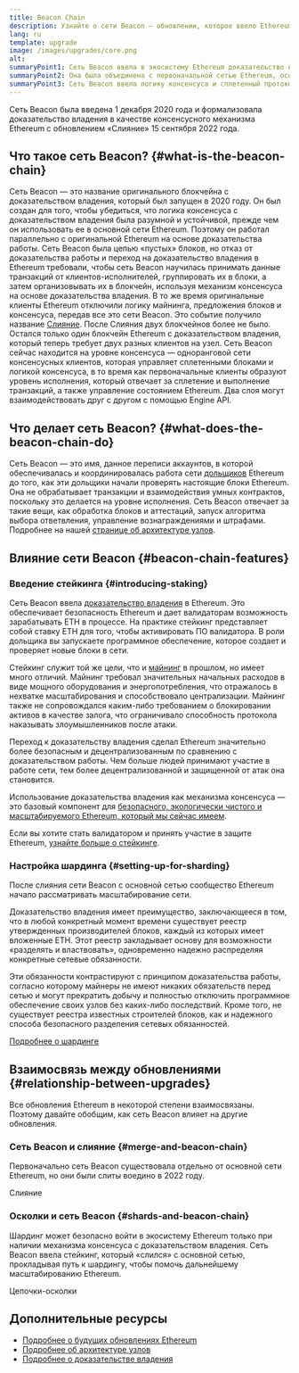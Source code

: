 ```yaml
---
title: Beacon Chain
description: Узнайте о сети Beacon — обновлении, которое ввело Ethereum с доказательством владения.
lang: ru
template: upgrade
image: /images/upgrades/core.png
alt: 
summaryPoint1: Сеть Beacon ввела в экосистему Ethereum доказательство владения.
summaryPoint2: Она была объединена с первоначальной сетью Ethereum, основанной на доказательстве работы, в сентябре 2022 года.
summaryPoint3: Сеть Beacon ввела логику консенсуса и сплетенный протокол блоков, который теперь защищает Ethereum.
---
```


<UpgradeStatus isShipped dateKey="page-upgrades-beacon-date">
  Сеть Beacon была введена 1 декабря 2020 года и формализовала доказательство владения в качестве консенсусного механизма Ethereum с обновлением «Слияние» 15 сентября 2022 года.
</UpgradeStatus>

## Что такое сеть Beacon? {#what-is-the-beacon-chain}

Сеть Beacon — это название оригинального блокчейна с доказательством владения, который был запущен в 2020 году. Он был создан для того, чтобы убедиться, что логика консенсуса с доказательством владения была разумной и устойчивой, прежде чем он использовать ее в основной сети Ethereum. Поэтому он работал параллельно с оригинальной Ethereum на основе доказательства работы. Сеть Beacon была цепью «пустых» блоков, но отказ от доказательства работы и переход на доказательство владения в Ethereum требовали, чтобы сеть Beacon научилась принимать данные транзакций от клиентов-исполнителей, группировать их в блоки, а затем организовывать их в блокчейн, используя механизм консенсуса на основе доказательства владения. В то же время оригинальные клиенты Ethereum отключили логику майнинга, предложения блоков и консенсуса, передав все это сети Beacon. Это событие получило название [Слияние](/roadmap/merge/). После Слияния двух блокчейнов более не было. Остался только один блокчейн Ethereum с доказательством владения, который теперь требует двух разных клиентов на узел. Сеть Beacon сейчас находится на уровне консенсуса — одноранговой сети консенсусных клиентов, которая управляет сплетенными блоками и логикой консенсуса, в то время как первоначальные клиенты образуют уровень исполнения, который отвечает за сплетение и выполнение транзакций, а также управление состоянием Ethereum. Два слоя могут взаимодействовать друг с другом с помощью Engine API.

## Что делает сеть Beacon? {#what-does-the-beacon-chain-do}

Сеть Beacon — это имя, данное переписи аккаунтов, в которой обеспечивалась и координировалась работа сети [дольщиков](/staking/) Ethereum до того, как эти дольщики начали проверять настоящие блоки Ethereum. Она не обрабатывает транзакции и взаимодействия умных контрактов, поскольку это делается на уровне исполнения. Сеть Beacon отвечает за такие вещи, как обработка блоков и аттестаций, запуск алгоритма выбора ответвления, управление вознаграждениями и штрафами. Подробнее на нашей [странице об архитектуре узлов](/developers/docs/nodes-and-clients/node-architecture/#node-comparison).

## Влияние сети Beacon {#beacon-chain-features}

### Введение стейкинга {#introducing-staking}

Сеть Beacon ввела [доказательство владения](/developers/docs/consensus-mechanisms/pos/) в Ethereum. Это обеспечивает безопасность Ethereum и дает валидаторам возможность зарабатывать ЕТН в процессе. На практике стейкинг представляет собой ставку ETH для того, чтобы активировать ПО валидатора. В роли дольщика вы запускаете программное обеспечение, которое создает и проверяет новые блоки в сети.

Стейкинг служит той же цели, что и [майнинг](/developers/docs/mining/) в прошлом, но имеет много отличий. Майнинг требовал значительных начальных расходов в виде мощного оборудования и энергопотребления, что отражалось в нехватке масштабирования и способствовало централизации. Майнинг также не сопровождался каким-либо требованием о блокировании активов в качестве залога, что ограничивало способность протокола наказывать злоумышленников после атаки.

Переход к доказательству владения сделал Ethereum значительно более безопасным и децентрализованным по сравнению с доказательством работы. Чем больше людей принимают участие в работе сети, тем более децентрализованной и защищенной от атак она становится.

Использование доказательства владения как механизма консенсуса — это базовый компонент для [безопасного, экологически чистого и масштабируемого Ethereum, который мы сейчас имеем](/roadmap/vision/).

<InfoBanner emoji=":money_bag:">
  Если вы хотите стать валидатором и принять участие в защите Ethereum, <a href="/staking/">узнайте больше о стейкинге</a>.
</InfoBanner>

### Настройка шардинга {#setting-up-for-sharding}

После слияния сети Beacon с основной сетью сообщество Ethereum начало рассматривать масштабирование сети.

Доказательство владения имеет преимущество, заключающееся в том, что в любой конкретный момент времени существует реестр утвержденных производителей блоков, каждый из которых имеет вложенные ЕТН. Этот реестр закладывает основу для возможности «разделять и властвовать», одновременно надежно распределяя конкретные сетевые обязанности.

Эти обязанности контрастируют с принципом доказательства работы, согласно которому майнеры не имеют никаких обязательств перед сетью и могут прекратить добычу и полностью отключить программное обеспечение своих узлов без каких-либо последствий. Кроме того, не существует реестра известных строителей блоков, как и надежного способа безопасного разделения сетевых обязанностей.

[Подробнее о шардинге](/roadmap/danksharding/)

## Взаимосвязь между обновлениями {#relationship-between-upgrades}

Все обновления Ethereum в некоторой степени взаимосвязаны. Поэтому давайте обобщим, как сеть Beacon влияет на другие обновления.

### Сеть Beacon и слияние {#merge-and-beacon-chain}

Первоначально сеть Beacon существовала отдельно от основной сети Ethereum, но они были слиты воедино в 2022 году.

<ButtonLink to="/roadmap/merge/">
  Слияние
</ButtonLink>

### Осколки и сеть Beacon {#shards-and-beacon-chain}

Шардинг может безопасно войти в экосистему Ethereum только при наличии механизма консенсуса с доказательством владения. Сеть Beacon ввела стейкинг, который «слился» с основной сетью, прокладывая путь к шардингу, чтобы помочь дальнейшему масштабированию Ethereum.

<ButtonLink to="/roadmap/danksharding/">
  Цепочки-осколки
</ButtonLink>

## Дополнительные ресурсы

- [Подробнее о будущих обновлениях Ethereum](/roadmap/vision)
- [Подробнее об архитектуре узлов](/developers/docs/nodes-and-clients/node-architecture)
- [Подробнее о доказательстве владения](/developers/docs/consensus-mechanisms/pos)
